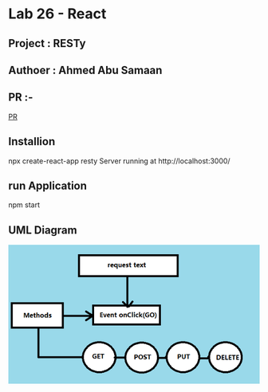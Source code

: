 # Lab 26 - React

## Project : RESTy

## Authoer : Ahmed Abu Samaan
## PR :-
[PR](https://github.com/AhmedAbuSamaan-401-advanced-javascript/resty/pull/7)

## Installion

npx create-react-app resty
Server running at http://localhost:3000/

## run Application

npm start

## UML Diagram
![UML](./assest/UML26.png)


